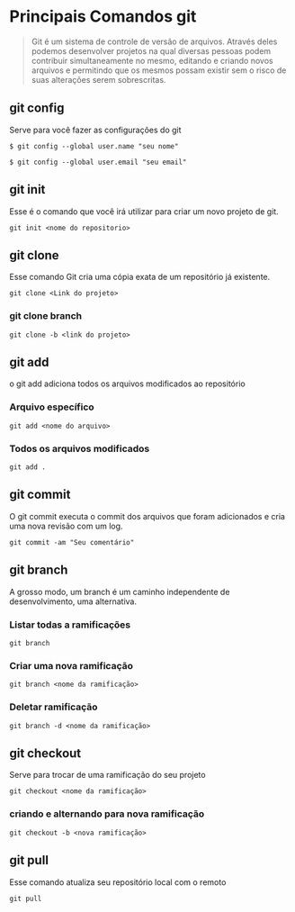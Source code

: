 # Principais Comandos git 



> Git é um sistema de controle de versão de arquivos. Através deles podemos desenvolver projetos na qual diversas pessoas podem contribuir simultaneamente no mesmo, 
editando e criando novos arquivos e permitindo que os mesmos possam existir sem o risco de suas alterações serem sobrescritas.


## git config

Serve para você fazer as configurações  do git

` $ git config --global user.name "seu nome" `

` $ git config --global user.email "seu email"  `


## git init

Esse é o comando que você irá utilizar para criar um novo projeto de git.

` git init <nome do repositorio> `

## git clone

Esse comando Git cria uma cópia exata de um repositório já existente.

` git clone <Link do projeto> `

### git clone branch 

` git clone -b <link do projeto> `

## git add

o git add adiciona todos os arquivos modificados ao repositório

### Arquivo específico

` git add <nome do arquivo> `

### Todos os arquivos modificados


` git add . `



## git commit

O git commit executa o commit dos arquivos que foram adicionados e cria uma nova revisão com um log.

` git commit -am "Seu comentário" `


## git branch

A grosso modo, um branch é um caminho independente de desenvolvimento, uma alternativa.


### Listar todas a ramificações

` git branch `

### Criar uma nova ramificação

` git branch <nome da ramificação> `

### Deletar ramificação

` git branch -d <nome da ramificação> `



## git checkout

Serve para trocar de uma ramificação do seu projeto

` git checkout <nome da ramificação> `

### criando e alternando para nova ramificação

` git checkout -b <nova ramificação> `

## git pull

Esse comando atualiza seu repositório local com o remoto

` git pull `
